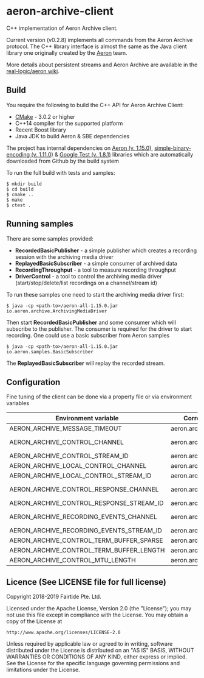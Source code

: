 # aeron-archive-client

C++ implementation of Aeron Archive client.

Current version (v0.2.8) implements all commands from the Aeron Archive protocol. The C++ library interface is almost the same as the Java client library one originally created by the [Aeron](https://github.com/real-logic/aeron) team.

More details about persistent streams and Aeron Archive are available in the [real-logic/aeron wiki](https://github.com/real-logic/aeron/wiki/Aeron-Archive).

## Build

You require the following to build the C++ API for Aeron Archive Client:

* [CMake](http://www.cmake.org/) - 3.0.2 or higher
* C++14 compiler for the supported platform
* Recent Boost library
* Java JDK to build Aeron & SBE dependencies

The project has internal dependencies on [Aeron (v. 1.15.0)](https://github.com/real-logic/aeron), [simple-binary-encoding (v. 1.11.0)](https://github.com/real-logic/simple-binary-encoding) & [Google Test (v. 1.8.1)](https://github.com/google/googletest) libraries which are automatically downloaded from Github by the build system

To run the full build with tests and samples:

```shell
$ mkdir build
$ cd build
$ cmake ..
$ make
$ ctest .
```

## Running samples

There are some samples provided:

* **RecordedBasicPublisher** - a simple publisher which creates a recording session with the archiving media driver
* **ReplayedBasicSubscriber** - a simple consumer of archived data
* **RecordingThroughput** - a tool to measure recording throughput
* **DriverControl** - a tool to control the archiving media driver (start/stop/delete/list recordings on a channel/stream id)

To run these samples one need to start the archiving media driver first:

```shell
$ java -cp <path-to>/aeron-all-1.15.0.jar io.aeron.archive.ArchivingMediaDriver
```

Then start **RecordedBasicPublisher** and some consumer which will subscribe to the publisher. The consumer is required for the driver to start recording. One could use a basic subscriber from Aeron samples

```shell
$ java -cp <path-to>/aeron-all-1.15.0.jar io.aeron.samples.BasicSubscriber
```

The **ReplayedBasicSubscriber** will replay the  recorded stream.

## Configuration

Fine tuning of the client can be done via a property file or via environment variables

| Environment variable | Corresponding Aeron property | Default value |
| ----------- | ----------- | ----------- |
| AERON_ARCHIVE_MESSAGE_TIMEOUT | aeron.archive.message.timeout | 5000000000 |
| AERON_ARCHIVE_CONTROL_CHANNEL | aeron.archive.control.channel | aeron:udp?endpoint=localhost:8010 |
| AERON_ARCHIVE_CONTROL_STREAM_ID | aeron.archive.control.stream.id | 10 |
| AERON_ARCHIVE_LOCAL_CONTROL_CHANNEL | aeron.archive.local.control.channel | aeron:ipc |
| AERON_ARCHIVE_LOCAL_CONTROL_STREAM_ID | aeron.archive.local.control.stream.id | 11 |
| AERON_ARCHIVE_CONTROL_RESPONSE_CHANNEL | aeron.archive.control.response.channel | aeron:udp?endpoint=localhost:8020 |
| AERON_ARCHIVE_CONTROL_RESPONSE_STREAM_ID | aeron.archive.control.response.stream.id | 20 |
| AERON_ARCHIVE_RECORDING_EVENTS_CHANNEL | aeron.archive.recording.events.channel | aeron:udp?endpoint=localhost:8030 |
| AERON_ARCHIVE_RECORDING_EVENTS_STREAM_ID | aeron.archive.recording.events.stream.id | 30 |
| AERON_ARCHIVE_CONTROL_TERM_BUFFER_SPARSE | aeron.archive.control.term.buffer.sparse | true |
| AERON_ARCHIVE_CONTROL_TERM_BUFFER_LENGTH | aeron.archive.control.term.buffer.length | 65536 |
| AERON_ARCHIVE_CONTROL_MTU_LENGTH | aeron.archive.control.mtu.length | 1408 |

## Licence (See LICENSE file for full license)
Copyright 2018-2019 Fairtide Pte. Ltd.

Licensed under the Apache License, Version 2.0 (the "License");
you may not use this file except in compliance with the License.
You may obtain a copy of the License at

    http://www.apache.org/licenses/LICENSE-2.0

Unless required by applicable law or agreed to in writing, software
distributed under the License is distributed on an "AS IS" BASIS,
WITHOUT WARRANTIES OR CONDITIONS OF ANY KIND, either express or implied.
See the License for the specific language governing permissions and
limitations under the License.
